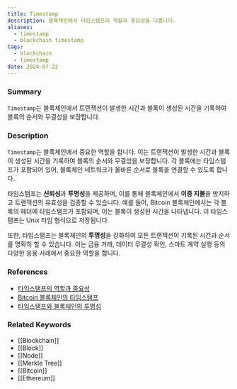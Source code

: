 ```yaml
---
title: Timestamp
description: 블록체인에서 타임스탬프의 역할과 중요성을 다룹니다.
aliases:
  - timestamp
  - blockchain timestamp
tags:
  - blockchain
  - timestamp
date: 2024-07-22
---
```


### Summary

`Timestamp`는 블록체인에서 트랜잭션이 발생한 시간과 블록이 생성된 시간을 기록하여 블록의 순서와 무결성을 보장합니다.

### Description

`Timestamp`는 블록체인에서 중요한 역할을 합니다. 이는 트랜잭션이 발생한 시간과 블록이 생성된 시간을 기록하여 블록의 순서와 무결성을 보장합니다. 각 블록에는 타임스탬프가 포함되어 있어, 블록체인 네트워크가 올바른 순서로 블록을 연결할 수 있도록 합니다.

타임스탬프는 **신뢰성**과 **투명성**을 제공하며, 이를 통해 블록체인에서 **이중 지불**을 방지하고 트랜잭션의 유효성을 검증할 수 있습니다. 예를 들어, Bitcoin 블록체인에서는 각 블록의 헤더에 타임스탬프가 포함되며, 이는 블록이 생성된 시간을 나타냅니다. 이 타임스탬프는 Unix 타임 형식으로 저장됩니다.

또한, 타임스탬프는 블록체인의 **투명성**을 강화하여 모든 트랜잭션이 기록된 시간과 순서를 명확히 할 수 있습니다. 이는 금융 거래, 데이터 무결성 확인, 스마트 계약 실행 등의 다양한 응용 사례에서 중요한 역할을 합니다.

### References

- [타임스탬프의 역할과 중요성](https://bitcoinwiki.org/wiki/Trusted_timestamping)
- [Bitcoin 블록체인의 타임스탬프](https://www.investopedia.com/terms/b/block-bitcoin-block.asp)
- [타임스탬프와 블록체인의 투명성](https://www.investopedia.com/news/what-genesis-block-bitcoin-terms/)

### Related Keywords

- [[Blockchain]]
- [[Block]]
- [[Node]]
- [[Merkle Tree]]
- [[Bitcoin]]
- [[Ethereum]]
